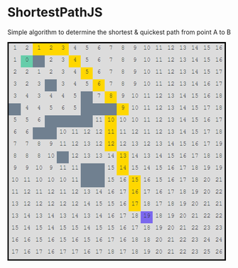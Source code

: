 # ShortestPathJS
Simple algorithm to determine the shortest &amp; quickest path from point A to B

<img src="grid.png"/>